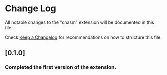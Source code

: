 # Change Log

All notable changes to the "chasm" extension will be documented in this file.

Check [Keep a Changelog](http://keepachangelog.com/) for recommendations on how to structure this file.

## [0.1.0]
### Completed the first version of the extension.
